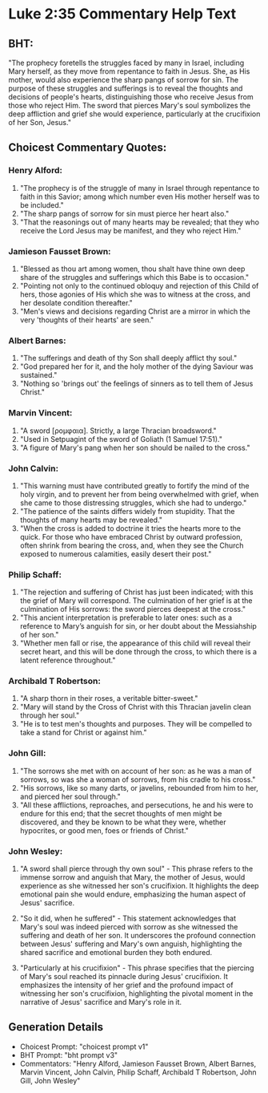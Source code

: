 # Luke 2:35 Commentary Help Text

## BHT:
"The prophecy foretells the struggles faced by many in Israel, including Mary herself, as they move from repentance to faith in Jesus. She, as His mother, would also experience the sharp pangs of sorrow for sin. The purpose of these struggles and sufferings is to reveal the thoughts and decisions of people's hearts, distinguishing those who receive Jesus from those who reject Him. The sword that pierces Mary's soul symbolizes the deep affliction and grief she would experience, particularly at the crucifixion of her Son, Jesus."

## Choicest Commentary Quotes:
### Henry Alford:
1. "The prophecy is of the struggle of many in Israel through repentance to faith in this Savior; among which number even His mother herself was to be included."
2. "The sharp pangs of sorrow for sin must pierce her heart also."
3. "That the reasonings out of many hearts may be revealed; that they who receive the Lord Jesus may be manifest, and they who reject Him."

### Jamieson Fausset Brown:
1. "Blessed as thou art among women, thou shalt have thine own deep share of the struggles and sufferings which this Babe is to occasion."
2. "Pointing not only to the continued obloquy and rejection of this Child of hers, those agonies of His which she was to witness at the cross, and her desolate condition thereafter."
3. "Men's views and decisions regarding Christ are a mirror in which the very 'thoughts of their hearts' are seen."

### Albert Barnes:
1. "The sufferings and death of thy Son shall deeply afflict thy soul."
2. "God prepared her for it, and the holy mother of the dying Saviour was sustained."
3. "Nothing so 'brings out' the feelings of sinners as to tell them of Jesus Christ."

### Marvin Vincent:
1. "A sword [ρομφαια]. Strictly, a large Thracian broadsword." 
2. "Used in Setpuagint of the sword of Goliath (1 Samuel 17:51)." 
3. "A figure of Mary's pang when her son should be nailed to the cross."

### John Calvin:
1. "This warning must have contributed greatly to fortify the mind of the holy virgin, and to prevent her from being overwhelmed with grief, when she came to those distressing struggles, which she had to undergo."
2. "The patience of the saints differs widely from stupidity. That the thoughts of many hearts may be revealed."
3. "When the cross is added to doctrine it tries the hearts more to the quick. For those who have embraced Christ by outward profession, often shrink from bearing the cross, and, when they see the Church exposed to numerous calamities, easily desert their post."

### Philip Schaff:
1. "The rejection and suffering of Christ has just been indicated; with this the grief of Mary will correspond. The culmination of her grief is at the culmination of His sorrows: the sword pierces deepest at the cross."
2. "This ancient interpretation is preferable to later ones: such as a reference to Mary’s anguish for sin, or her doubt about the Messiahship of her son."
3. "Whether men fall or rise, the appearance of this child will reveal their secret heart, and this will be done through the cross, to which there is a latent reference throughout."

### Archibald T Robertson:
1. "A sharp thorn in their roses, a veritable bitter-sweet."
2. "Mary will stand by the Cross of Christ with this Thracian javelin clean through her soul."
3. "He is to test men's thoughts and purposes. They will be compelled to take a stand for Christ or against him."

### John Gill:
1. "The sorrows she met with on account of her son: as he was a man of sorrows, so was she a woman of sorrows, from his cradle to his cross."
2. "His sorrows, like so many darts, or javelins, rebounded from him to her, and pierced her soul through."
3. "All these afflictions, reproaches, and persecutions, he and his were to endure for this end; that the secret thoughts of men might be discovered, and they be known to be what they were, whether hypocrites, or good men, foes or friends of Christ."

### John Wesley:
1. "A sword shall pierce through thy own soul" - This phrase refers to the immense sorrow and anguish that Mary, the mother of Jesus, would experience as she witnessed her son's crucifixion. It highlights the deep emotional pain she would endure, emphasizing the human aspect of Jesus' sacrifice.

2. "So it did, when he suffered" - This statement acknowledges that Mary's soul was indeed pierced with sorrow as she witnessed the suffering and death of her son. It underscores the profound connection between Jesus' suffering and Mary's own anguish, highlighting the shared sacrifice and emotional burden they both endured.

3. "Particularly at his crucifixion" - This phrase specifies that the piercing of Mary's soul reached its pinnacle during Jesus' crucifixion. It emphasizes the intensity of her grief and the profound impact of witnessing her son's crucifixion, highlighting the pivotal moment in the narrative of Jesus' sacrifice and Mary's role in it.


## Generation Details
- Choicest Prompt: "choicest prompt v1"
- BHT Prompt: "bht prompt v3"
- Commentators: "Henry Alford, Jamieson Fausset Brown, Albert Barnes, Marvin Vincent, John Calvin, Philip Schaff, Archibald T Robertson, John Gill, John Wesley"
